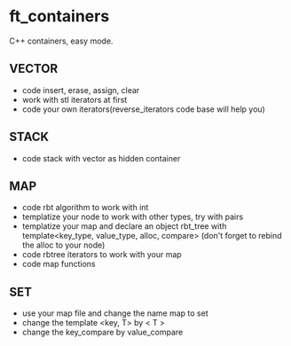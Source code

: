# ft_containers
C++ containers, easy mode.

## VECTOR

+ code insert, erase, assign, clear
+ work with stl iterators at first
+ code your own iterators(reverse_iterators code base will help you)

## STACK 

+ code stack with vector as hidden container
   
## MAP

+ code rbt algorithm to work with int
+ templatize your node to work with other types, try with pairs
+ templatize your map and declare an object rbt_tree with template<key_type, value_type, alloc, compare>
   (don't forget to rebind the alloc to your node)
+ code rbtree iterators to work with your map
+ code map functions

## SET 

+ use your map file and change the name map to set
+ change the template <key, T> by < T > 
+ change the key_compare by value_compare

